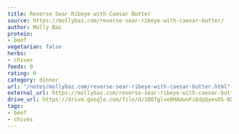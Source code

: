 ```yaml
---
title: Reverse Sear Ribeye with Caesar Butter
source: https://mollybaz.com/reverse-sear-ribeye-with-caesar-butter/
author: Molly Baz
protein:
- beef
vegetarian: false
herbs:
- chives
feeds: 0
rating: 0
category: dinner
url: "/notes/mollybaz.com/reverse-sear-ribeye-with-caesar-butter.html"
external_url: https://mollybaz.com/reverse-sear-ribeye-with-caesar-butter/
drive_url: https://drive.google.com/file/d/1Q6Tglve8HAUwuFi6dpQyesD5-0XMnoRN/view?usp=drive_link
tags:
- beef
- chives
---
```



